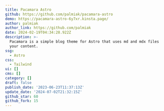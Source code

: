 ```yaml
---
title: Pacamara Astro
github: https://github.com/palmiak/pacamara-astro
demo: https://pacamara-astro-6y7xr.kinsta.page/
author: palmiak
author_link: https://github.com/palmiak
date: 2024-02-19T04:34:28.922Z
description: >-
  Pacamara is a simple blog theme for Astro that uses md and mdx files to store
  your content.
ssg:
  - Astro
css:
  - Tailwind
ui: []
cms: []
category: []
draft: false
publish_date: '2023-06-23T11:37:13Z'
update_date: '2024-07-02T21:32:15Z'
github_star: 60
github_fork: 15
---
```

